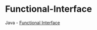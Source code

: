 # Functional-Interface

Java - [Functional Interface](https://www.flowerbrackets.com/functional-interface-in-java/)
